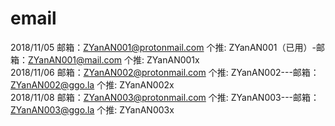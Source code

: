 # email
2018/11/05 邮箱：ZYanAN001@protonmail.com 个推: ZYanAN001（已用）-邮箱：ZYanAN001@mail.com 个推: ZYanAN001x      
2018/11/06 邮箱：ZYanAN002@protonmail.com 个推: ZYanAN002---邮箱：ZYanAN002@ggo.la   个推: ZYanAN002x   
2018/11/08 邮箱：ZYanAN003@protonmail.com 个推: ZYanAN003---邮箱：ZYanAN003@ggo.la   个推: ZYanAN003x  
